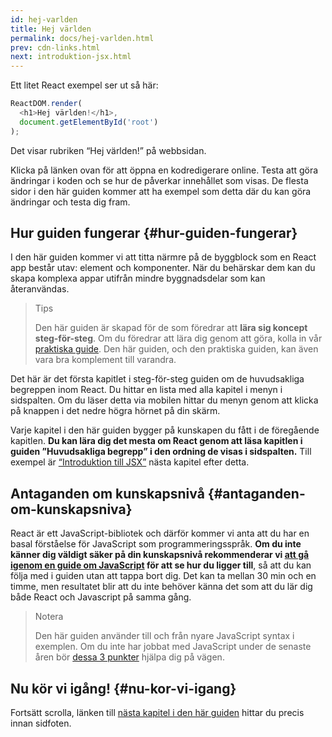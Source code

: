 ```yaml
---
id: hej-varlden
title: Hej världen
permalink: docs/hej-varlden.html
prev: cdn-links.html
next: introduktion-jsx.html
---
```


Ett litet React exempel ser ut så här:

```js
ReactDOM.render(
  <h1>Hej världen!</h1>,
  document.getElementById('root')
);
```

Det visar rubriken “Hej världen!” på webbsidan.

[](codepen://hello-world)

Klicka på länken ovan för att öppna en kodredigerare online. Testa att göra ändringar i koden och se hur de påverkar innehållet som visas. De flesta sidor i den här guiden kommer att ha exempel som detta där du kan göra ändringar och testa dig fram.


## Hur guiden fungerar {#hur-guiden-fungerar}

I den här guiden kommer vi att titta närmre på de byggblock som en React app består utav: element och komponenter. När du behärskar dem kan du skapa komplexa appar utifrån mindre byggnadsdelar som kan återanvändas.

>Tips
>
>Den här guiden är skapad för de som föredrar att  **lära sig koncept steg-för-steg**. Om du föredrar att lära dig genom att göra, kolla in vår [praktiska guide](/guide/guide.html). Den här guiden, och den praktiska guiden, kan även vara bra komplement till varandra.

Det här är det första kapitlet i steg-för-steg guiden om de huvudsakliga begreppen inom React. Du hittar en lista med alla kapitel i menyn i sidspalten. Om du läser detta via mobilen hittar du menyn genom att klicka på knappen i det nedre högra hörnet på din skärm.

Varje kapitel i den här guiden bygger på kunskapen du fått i de föregående kapitlen. **Du kan lära dig det mesta om React genom att läsa kapitlen i guiden ”Huvudsakliga begrepp” i den ordning de visas i sidspalten.** Till exempel är [“Introduktion till JSX”](/docs/introduktion-jsx.html) nästa kapitel efter detta.

## Antaganden om kunskapsnivå {#antaganden-om-kunskapsniva}

React är ett JavaScript-bibliotek och därför kommer vi anta att du har en basal förståelse för JavaScript som programmeringsspråk. **Om du inte känner dig väldigt säker på din kunskapsnivå rekommenderar vi [att gå igenom en guide om JavaScript](https://developer.mozilla.org/sv-SE/docs/Web/JavaScript/A_re-introduction_to_JavaScript) för att se hur du ligger till**, så att du kan följa med i guiden utan att tappa bort dig. Det kan ta mellan 30 min och en timme, men resultatet blir att du inte behöver känna det som att du lär dig både React och Javascript på samma gång.

>Notera
>
>Den här guiden använder till och från nyare JavaScript syntax i exemplen. Om du inte har jobbat med JavaScript under de senaste åren bör [dessa 3 punkter](https://gist.github.com/gaearon/683e676101005de0add59e8bb345340c) hjälpa dig på vägen.


## Nu kör vi igång! {#nu-kor-vi-igang}

Fortsätt scrolla, länken till [nästa kapitel i den här guiden](/docs/introduktion-jsx.html) hittar du precis innan sidfoten.